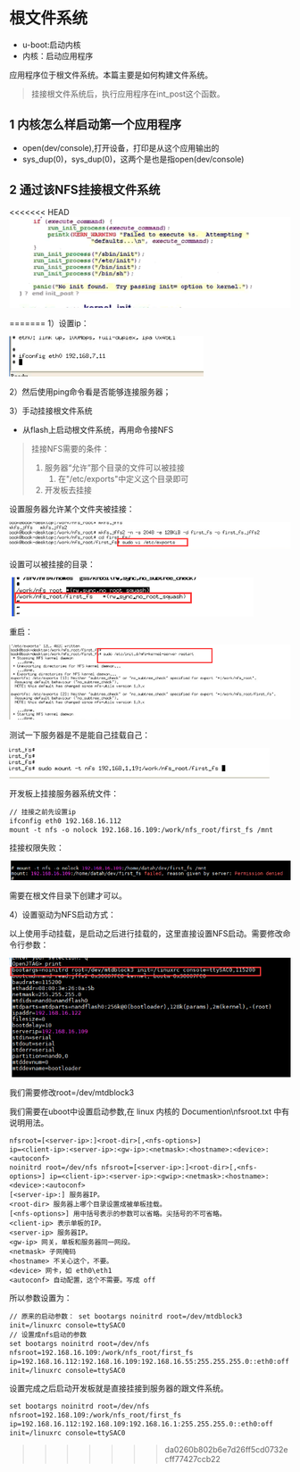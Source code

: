# 根文件系统

- u-boot:启动内核
- 内核：启动应用程序

应用程序位于根文件系统。本篇主要是如何构建文件系统。

> 挂接根文件系统后，执行应用程序在int_post这个函数。

## 1 内核怎么样启动第一个应用程序

- open(dev/console),打开设备，打印是从这个应用输出的
- sys_dup(0)，sys_dup(0)，这两个是也是指open(dev/console)

## 2 通过该NFS挂接根文件系统

<<<<<<< HEAD
![](images/1557233873324.png)




=======
1）设置ip：

![1558146022640](assets/1558146022640.png)

2）然后使用ping命令看是否能够连接服务器；

3）手动挂接根文件系统

- 从flash上启动根文件系统，再用命令接NFS

> 挂接NFS需要的条件：
>
> 1. 服务器“允许”那个目录的文件可以被挂接
>    1. 在"/etc/exports"中定义这个目录即可
> 2. 开发板去挂接

设置服务器允许某个文件夹被挂接：

![1558146729963](assets/1558146729963.png)

设置可以被挂接的目录：

![1558146773332](assets/1558146773332.png)

重启：

![1558148115944](assets/1558148115944.png)

测试一下服务器是不是能自己挂载自己：

![1558148199542](assets/1558148199542.png)

开发板上挂接服务器系统文件：

```
// 挂接之前先设置ip
ifconfig eth0 192.168.16.112
mount -t nfs -o nolock 192.168.16.109:/work/nfs_root/first_fs /mnt
```

挂接权限失败：

![1558149565407](assets/1558149565407.png)

需要在根文件目录下创建才可以。

4）设置驱动为NFS启动方式：

以上使用手动挂载，是启动之后进行挂载的，这里直接设置NFS启动。需要修改命令行参数：

![1558154207429](assets/1558154207429.png)

我们需要修改root=/dev/mtdblock3 

我们需要在uboot中设置启动参数,在 linux 内核的 Documention\nfsroot.txt 中有说明用法。    

```
nfsroot=[<server-ip>:]<root-dir>[,<nfs-options>]
ip=<client-ip>:<server-ip>:<gw-ip>:<netmask>:<hostname>:<device>:<autoconf>
noinitrd root=/dev/nfs nfsroot=[<server-ip>:]<root-dir>[,<nfs-options>] ip=<client-ip>:<server-ip>:<gwip>:<netmask>:<hostname>:<device>:<autoconf>
[<server-ip>:] 服务器IP。
<root-dir> 服务器上哪个目录设置成被单板挂载。
[<nfs-options>] 用中括号表示的参数可以省略。尖括号的不可省略。
<client-ip> 表示单板的IP。
<server-ip> 服务器IP。
<gw-ip> 网关，单板和服务器同一网段。
<netmask> 子网掩码
<hostname> 不关心这个，不要。
<device> 网卡，如 eth0\eth1
<autoconf> 自动配置，这个不需要。写成 off
```

所以参数设置为：

```
// 原来的启动参数： set bootargs noinitrd root=/dev/mtdblock3 init=/linuxrc console=ttySAC0
// 设置成nfs启动的参数
set bootargs noinitrd root=/dev/nfs nfsroot=192.168.16.109:/work/nfs_root/first_fs ip=192.168.16.112:192.168.16.109:192.168.16.55:255.255.255.0::eth0:off init=/linuxrc console=ttySAC0
```

设置完成之后启动开发板就是直接挂接到服务器的跟文件系统。



```
set bootargs noinitrd root=/dev/nfs nfsroot=192.168.109:/work/nfs_root/first_fs ip=192.168.16.112:192.168.109:192.168.16.1:255.255.255.0::eth0:off init=/linuxrc console=ttySAC0
```
>>>>>>> da0260b802b6e7d26ff5cd0732ecff77427ccb22

